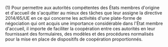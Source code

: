 (1) Pour permettre aux autorités compétentes des États membres d'origine et d'accueil de s'acquitter au mieux des tâches que leur assigne la directive 2014/65/UE en ce qui concerne les activités d'une plate-forme de négociation qui ont acquis une importance considérable dans l'État membre d'accueil, il importe de faciliter la coopération entre ces autorités en leur fournissant des formulaires, des modèles et des procédures normalisés pour la mise en place de dispositifs de coopération proportionnés.